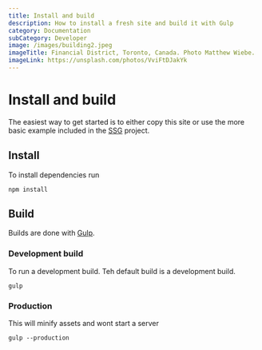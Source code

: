 ```yaml
---
title: Install and build
description: How to install a fresh site and build it with Gulp
category: Documentation
subCategory: Developer
image: /images/building2.jpeg
imageTitle: Financial District, Toronto, Canada. Photo Matthew Wiebe.
imageLink: https://unsplash.com/photos/VviFtDJakYk
---
```


# Install and build

The easiest way to get started is to either copy this site or use the more basic example included in the [SSG](https://github.com/gbif/ssg) project.

## Install
To install dependencies run
```
npm install
```

## Build
Builds are done with [Gulp](http://gulpjs.com/).

### Development build
To run a development build. Teh default build is a development build.

```
gulp
```

### Production
This will minify assets and wont start a server
```
gulp --production
```

